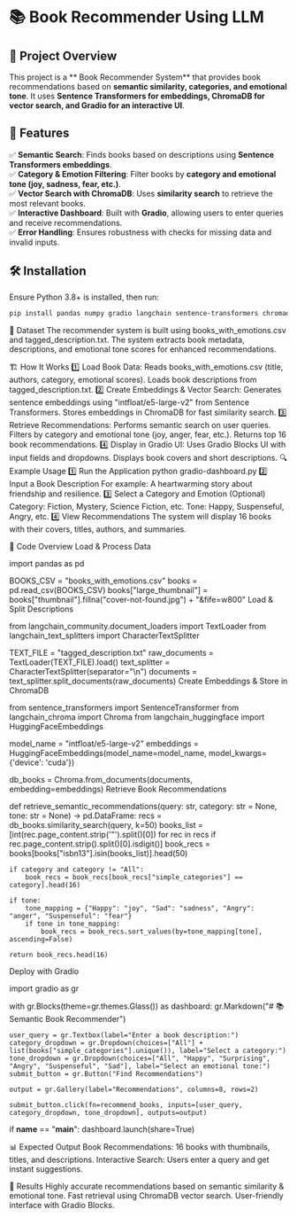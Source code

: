 # 📚 Book Recommender Using LLM

## 🚀 Project Overview

This project is a \*\* Book Recommender System\*\* that provides book recommendations based on **semantic similarity, categories, and emotional tone**. It uses **Sentence Transformers for embeddings, ChromaDB for vector search, and Gradio for an interactive UI**.

## 🎯 Features

✅ **Semantic Search**: Finds books based on descriptions using **Sentence Transformers embeddings**.\
✅ **Category & Emotion Filtering**: Filter books by **category and emotional tone (joy, sadness, fear, etc.)**.\
✅ **Vector Search with ChromaDB**: Uses **similarity search** to retrieve the most relevant books.\
✅ **Interactive Dashboard**: Built with **Gradio**, allowing users to enter queries and receive recommendations.\
✅ **Error Handling**: Ensures robustness with checks for missing data and invalid inputs.

## 🛠️ Installation

Ensure Python 3.8+ is installed, then run:

```bash
pip install pandas numpy gradio langchain sentence-transformers chromadb dotenv
```

📂 Dataset
The recommender system is built using books_with_emotions.csv and tagged_description.txt.
The system extracts book metadata, descriptions, and emotional tone scores for enhanced recommendations.

🏗️ How It Works
1️⃣ Load Book Data:
Reads books_with_emotions.csv (title, authors, category, emotional scores).
Loads book descriptions from tagged_description.txt.
2️⃣ Create Embeddings & Vector Search:
Generates sentence embeddings using "intfloat/e5-large-v2" from Sentence Transformers.
Stores embeddings in ChromaDB for fast similarity search.
3️⃣ Retrieve Recommendations:
Performs semantic search on user queries.
Filters by category and emotional tone (joy, anger, fear, etc.).
Returns top 16 book recommendations.
4️⃣ Display in Gradio UI:
Uses Gradio Blocks UI with input fields and dropdowns.
Displays book covers and short descriptions.
🔍 Example Usage
1️⃣ Run the Application
python gradio-dashboard.py
2️⃣ Input a Book Description
For example:
A heartwarming story about friendship and resilience.
3️⃣ Select a Category and Emotion (Optional)
Category: Fiction, Mystery, Science Fiction, etc.
Tone: Happy, Suspenseful, Angry, etc.
4️⃣ View Recommendations
The system will display 16 books with their covers, titles, authors, and summaries.

📜 Code Overview
Load & Process Data

import pandas as pd

BOOKS_CSV = "books_with_emotions.csv"
books = pd.read_csv(BOOKS_CSV)
books["large_thumbnail"] = books["thumbnail"].fillna("cover-not-found.jpg") + "&fife=w800"
Load & Split Descriptions

from langchain_community.document_loaders import TextLoader
from langchain_text_splitters import CharacterTextSplitter

TEXT_FILE = "tagged_description.txt"
raw_documents = TextLoader(TEXT_FILE).load()
text_splitter = CharacterTextSplitter(separator="\n")
documents = text_splitter.split_documents(raw_documents)
Create Embeddings & Store in ChromaDB

from sentence_transformers import SentenceTransformer
from langchain_chroma import Chroma
from langchain_huggingface import HuggingFaceEmbeddings

model_name = "intfloat/e5-large-v2"
embeddings = HuggingFaceEmbeddings(model_name=model_name, model_kwargs={'device': 'cuda'})

db_books = Chroma.from_documents(documents, embedding=embeddings)
Retrieve Book Recommendations

def retrieve_semantic_recommendations(query: str, category: str = None, tone: str = None) -> pd.DataFrame:
    recs = db_books.similarity_search(query, k=50)
    books_list = [int(rec.page_content.strip('"').split()[0]) for rec in recs if rec.page_content.strip().split()[0].isdigit()]
    book_recs = books[books["isbn13"].isin(books_list)].head(50)

    if category and category != "All":
        book_recs = book_recs[book_recs["simple_categories"] == category].head(16)

    if tone:
        tone_mapping = {"Happy": "joy", "Sad": "sadness", "Angry": "anger", "Suspenseful": "fear"}
        if tone in tone_mapping:
            book_recs = book_recs.sort_values(by=tone_mapping[tone], ascending=False)

    return book_recs.head(16)
    
Deploy with Gradio

import gradio as gr

with gr.Blocks(theme=gr.themes.Glass()) as dashboard:
    gr.Markdown("# 📚 Semantic Book Recommender")

    user_query = gr.Textbox(label="Enter a book description:")
    category_dropdown = gr.Dropdown(choices=["All"] + list(books["simple_categories"].unique()), label="Select a category:")
    tone_dropdown = gr.Dropdown(choices=["All", "Happy", "Surprising", "Angry", "Suspenseful", "Sad"], label="Select an emotional tone:")
    submit_button = gr.Button("Find Recommendations")

    output = gr.Gallery(label="Recommendations", columns=8, rows=2)

    submit_button.click(fn=recommend_books, inputs=[user_query, category_dropdown, tone_dropdown], outputs=output)

if __name__ == "__main__":
    dashboard.launch(share=True)
    
📊 Expected Output
Book Recommendations: 16 books with thumbnails, titles, and descriptions.
Interactive Search: Users enter a query and get instant suggestions.

📌 Results
Highly accurate recommendations based on semantic similarity & emotional tone.
Fast retrieval using ChromaDB vector search.
User-friendly interface with Gradio Blocks.
